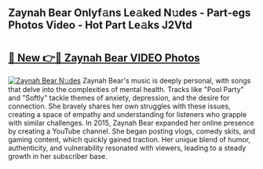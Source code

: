 ## Zaynah Bear Onlyf𝚊ns Le𝚊ked N𝚞des - Part-egs Photos Video - Hot Part Le𝚊ks J2Vtd

# <h2><a href="http://ab32095.deff.icu/?id=Zaynah+Bear">🔗 New 👉🔴 Zaynah Bear VIDEO Photos</a></h2>

[![Zaynah Bear N𝚞des](https://i.imgur.com/rIISA9y.gif)](http://ab32095.deff.icu/?id=Zaynah+Bear)
Zaynah Bear's music is deeply personal, with songs that delve into the complexities of mental health. Tracks like "Pool Party" and "Softly" tackle themes of anxiety, depression, and the desire for connection. She bravely shares her own struggles with these issues, creating a space of empathy and understanding for listeners who grapple with similar challenges. In 2015, Zaynah Bear expanded her online presence by creating a YouTube channel. She began posting vlogs, comedy skits, and gaming content, which quickly gained traction. Her unique blend of humor, authenticity, and vulnerability resonated with viewers, leading to a steady growth in her subscriber base.
